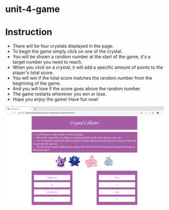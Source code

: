 # unit-4-game
# Instruction

   * There will be four crystals displayed in the page.
   * To begin the game simply click on one of the crystal. 
   * You will be shown a random number at the start of the game, it's a target number you need to reach.
   * When you click on a crystal, it will add a specific amount of points to the player's total score. 
   * You will win if the total score matches the random number from the beginning of the game.
   * And you will lose if the score goes above the random number.
   * The game restarts whenever you win or lose.
   * Hope you enjoy the game! Have fun now!

  ![Image description](assets/images/readMe.png)
    